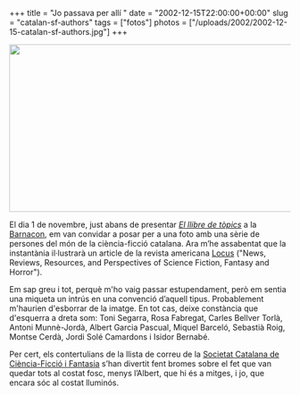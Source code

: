 +++
title = "Jo passava per allí "
date = "2002-12-15T22:00:00+00:00"
slug = "catalan-sf-authors"
tags = ["fotos"]
photos = ["/uploads/2002/2002-12-15-catalan-sf-authors.jpg"]
+++

<img width="600" height="300" src="/uploads/2002/2002-12-15-catalan-sf-authors.jpg">

El dia 1 de novembre, just abans de presentar [*El llibre de tòpics*](https://carlesbellver.net/llibres/elllibredetopics) a la [Barnacon](http://www.barnacon.com/), em van convidar a posar per a una foto amb una sèrie de persones del món de la ciència-ficció catalana. Ara m’he assabentat que la instantània il·lustrarà un article de la revista americana [Locus](http://www.locusmag.com/) ("News, Reviews, Resources, and Perspectives of Science Fiction, Fantasy and Horror").

Em sap greu i tot, perquè m'ho vaig passar estupendament, però em sentia una miqueta un intrús en una convenció d’aquell tipus. Probablement m'haurien d'esborrar de la imatge. En tot cas, deixe constància que d'esquerra a dreta som: Toni Segarra, Rosa Fabregat, Carles Bellver Torlà, Antoni Munnè-Jordà, Albert Garcia Pascual, Miquel Barceló, Sebastià Roig, Montse Cerdà, Jordi Solé Camardons i Isidor Bernabé.

Per cert, els contertulians de la llista de correu de la [Societat Catalana de Ciència-Ficció i Fantasia](https://www.sccff.cat) s’han divertit fent bromes sobre el fet que van quedar tots al costat fosc, menys l’Albert, que hi és a mitges, i jo, que encara sóc al costat lluminós.

